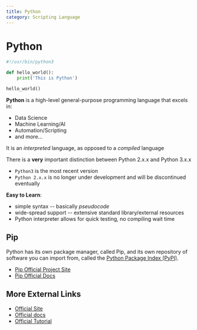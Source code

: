 ```yaml
---
title: Python
category: Scripting Language
---
```


# Python
```python
#!/usr/bin/python3

def hello_world():
    print('This is Python')

hello_world()
```
**Python** is a high-level general-purpose programming language that excels in:
* Data Science
* Machine Learning/AI
* Automation/Scripting
* and more...

It is an *interpreted* language, as opposed to a *compiled* language

There is a **very** important distinction between Python 2.x.x and Python 3.x.x
- `Python3` is the most recent version
- `Python 2.x.x` is no longer under development and will be discontinued 
eventually

**Easy to Learn**:
* simple syntax -- basically *pseudocode*
* wide-spread support -- extensive standard library/external resources
* Python interpreter allows for quick testing, no compiling wait time

## Pip
Python has its own package manager, called Pip, and its own repository of 
software you can import from, called the 
[Python Package Index (PyPI)](https://pypi.org/).
- [Pip Official Project Site](https://pypi.org/project/pip/)
- [Pip Official Docs](https://pip.pypa.io/en/stable/)

## More External Links
- [Official Site](https://www.python.org/)
- [Official docs](https://docs.python.org/3/)
- [Official Tutorial](https://docs.python.org/3/tutorial/index.html)
